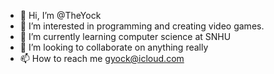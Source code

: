- 👋 Hi, I’m @TheYock
- 👀 I’m interested in programming and creating video games.
- 🌱 I’m currently learning computer science at SNHU
- 💞️ I’m looking to collaborate on anything really
- 📫 How to reach me gyock@icloud.com

<!---
TheYock/TheYock is a ✨ special ✨ repository because its `README.md` (this file) appears on your GitHub profile.
You can click the Preview link to take a look at your changes.
--->
